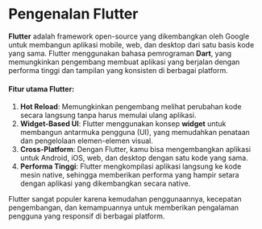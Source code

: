 # Pengenalan Flutter

**Flutter** adalah framework open-source yang dikembangkan oleh Google untuk membangun aplikasi mobile, web, dan desktop dari satu basis kode yang sama. Flutter menggunakan bahasa pemrograman **Dart**, yang memungkinkan pengembang membuat aplikasi yang berjalan dengan performa tinggi dan tampilan yang konsisten di berbagai platform.

#### Fitur utama Flutter:

1. **Hot Reload**: Memungkinkan pengembang melihat perubahan kode secara langsung tanpa harus memulai ulang aplikasi.
2. **Widget-Based UI**: Flutter menggunakan konsep **widget** untuk membangun antarmuka pengguna (UI), yang memudahkan penataan dan pengelolaan elemen-elemen visual.
3. **Cross-Platform**: Dengan Flutter, kamu bisa mengembangkan aplikasi untuk Android, iOS, web, dan desktop dengan satu kode yang sama.
4. **Performa Tinggi**: Flutter mengkompilasi aplikasi langsung ke kode mesin native, sehingga memberikan performa yang hampir setara dengan aplikasi yang dikembangkan secara native.

Flutter sangat populer karena kemudahan penggunaannya, kecepatan pengembangan, dan kemampuannya untuk memberikan pengalaman pengguna yang responsif di berbagai platform.
